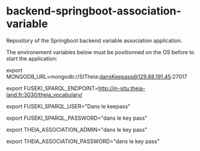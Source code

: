 backend-springboot-association-variable
=======================================

Repository of the Springboot backend variable association application.

The environement variables below must be positionned on the OS before to start the application:

export MONGODB_URL=mongodb://SITheia:dansKeepass@129.88.191.45:27017

export FUSEKI_SPARQL_ENDPOINT=http://in-situ.theia-land.fr:3030/theia_vocabulary/

export FUSEKI_SPARQL_USER="Dans le keepass"

export FUSEKI_SPARQL_PASSWORD="dans le key pass"

export THEIA_ASSOCIATION_ADMIN="dans le key pass"

export THEIA_ASSOCIATION_PASSWORD="dans le key pass"